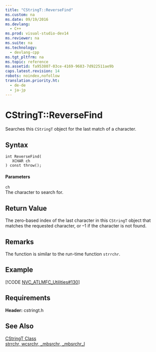 ```yaml
---
title: "CStringT::ReverseFind"
ms.custom: na
ms.date: 09/19/2016
ms.devlang: 
  - C++
ms.prod: visual-studio-dev14
ms.reviewer: na
ms.suite: na
ms.technology: 
  - devlang-cpp
ms.tgt_pltfrm: na
ms.topic: reference
ms.assetid: fa953807-03ce-4169-9683-7d922511ae9b
caps.latest.revision: 14
robots: noindex,nofollow
translation.priority.ht: 
  - de-de
  - ja-jp
---
```

# CStringT::ReverseFind
Searches this `CStringT` object for the last match of a character.  
  
## Syntax  
  
```  
int ReverseFind(  
   XCHAR ch  
) const throw();  
```  
  
#### Parameters  
 `ch`  
 The character to search for.  
  
## Return Value  
 The zero-based index of the last character in this `CStringT` object that matches the requested character, or –1 if the character is not found.  
  
## Remarks  
 The function is similar to the run-time function `strrchr`.  
  
## Example  
 [!CODE [NVC_ATLMFC_Utilities#130](../CodeSnippet/VS_Snippets_Cpp/NVC_ATLMFC_Utilities#130)]  
  
## Requirements  
 **Header:** cstringt.h  
  
## See Also  
 [CStringT Class](../vs140/CStringT-Class.md)   
 [strrchr, wcsrchr, _mbsrchr, _mbsrchr_l](../vs140/strrchr--wcsrchr--_mbsrchr--_mbsrchr_l.md)